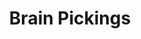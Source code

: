 ---
facebook: https://facebook.com/brainpickings.mariapopova
instagram: https://instagram.com/brainpicker
logohandle: brainpickings
sort: brainpickings
title: Brain Pickings
twitter: https://x.com/brainpicker
website: https://www.brainpickings.org/
---